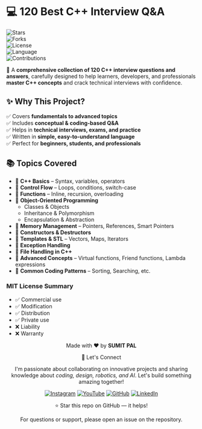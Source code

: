 # 💻 120 Best C++ Interview Q&A  

![Stars](https://img.shields.io/github/stars/your-username/120-cpp-interview-qna?style=social)  
![Forks](https://img.shields.io/github/forks/your-username/120-cpp-interview-qna?style=social)  
![License](https://img.shields.io/badge/License-MIT-green)  
![Language](https://img.shields.io/badge/Language-C++-blue)  
![Contributions](https://img.shields.io/badge/Contributions-Welcome-orange)  

📘 A **comprehensive collection of 120 C++ interview questions and answers**, carefully designed to help learners, developers, and professionals **master C++ concepts** and crack technical interviews with confidence.  


## ✨ Why This Project?  

✅ Covers **fundamentals to advanced topics**  
✅ Includes **conceptual & coding-based Q&A**  
✅ Helps in **technical interviews, exams, and practice**  
✅ Written in **simple, easy-to-understand language**  
✅ Perfect for **beginners, students, and professionals**  


## 📚 Topics Covered  

- 🔹 **C++ Basics** – Syntax, variables, operators  
- 🔹 **Control Flow** – Loops, conditions, switch-case  
- 🔹 **Functions** – Inline, recursion, overloading  
- 🔹 **Object-Oriented Programming**  
  - Classes & Objects  
  - Inheritance & Polymorphism  
  - Encapsulation & Abstraction  
- 🔹 **Memory Management** – Pointers, References, Smart Pointers  
- 🔹 **Constructors & Destructors**  
- 🔹 **Templates & STL** – Vectors, Maps, Iterators  
- 🔹 **Exception Handling**  
- 🔹 **File Handling in C++**  
- 🔹 **Advanced Concepts** – Virtual functions, Friend functions, Lambda expressions  
- 🔹 **Common Coding Patterns** – Sorting, Searching, etc.  
### MIT License Summary
- ✅ Commercial use
- ✅ Modification
- ✅ Distribution
- ✅ Private use
- ❌ Liability
- ❌ Warranty


<div align="center">
<p>Made with ❤️ by <strong>SUMIT PAL</strong></p>

🌟 Let's Connect

I'm passionate about collaborating on innovative projects and sharing knowledge about *coding, design, robotics, and AI*. Let's build something amazing together!  

[![Instagram](https://img.icons8.com/fluency/48/instagram-new.png)](https://www.instagram.com/sumittech_360)  [![YouTube](https://img.icons8.com/fluency/48/youtube-play.png)](https://youtube.com/channel/UCiPxbNaC7dloVut6Jc5xHIQ)  [![GitHub](https://img.icons8.com/fluency/48/github.png)](https://github.com/InnovativeSumit)  [![LinkedIn](https://img.icons8.com/fluency/48/linkedin.png)](https://www.linkedin.com/in/sumit-pal-40511a339) 

⭐ Star this repo on GitHub — it helps!

<p>For questions or support, please open an issue on the repository.</p>
</div>




